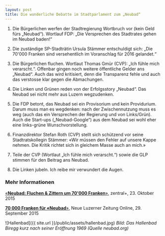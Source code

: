 ```yaml
---
layout: post
title: Die wunderliche Debatte im Stadtparlament zum „Neubad“
---
```


1. Die Bürgerlichen werfen der Stadtregierung Wortbruch vor (kein Geld fürs „Neubad“). Wortlauf FDP: „Die Versprechen des Stadtrates gehen im Neubad baden!“

2. Die zuständige SP-Stadträtin Ursula Stämmer entschuldigt sich: „Die 70'000 Franken sind versehentlich im Voranschlag für 2016 gelandet.“

3. Die Bürgerlichen fluchen. Wortlaut Thomas Gmür (CVP): „Ich fühle mich verarscht.“. Offenbar gingen noch weitere öffentliche Gelder ans „Neubad“. Auch das wird kritisiert, denn die Transparenz fehle und auch das verstosse klar gegen die Abmachungen.

4. Die Linken und Grünen reden von der Erfolgsstory „Neubad“. Das Neubad sei nicht mehr aus Luzern wegzudenken.

5. Die FDP betont, das Neubad sei ein Provisorium und kein Providurium. Darum muss man es wegdenken: nach der Zwischennutzung muss es weg (auch das ein Versprechen der Regierung und von Links/Grün). Auch die Start-ups („Neubad-Google“) aus dem Neubad sei wohl eher eine links-grüne Wunschvorstellung.

6. Finanzdirektor Stefan Roth (CVP) stellt sich schützend vor seine Stadtratskollegin Stämmer: «Wir müssen den Fehler auf unsere Kappe nehmen. Die Kritik richtet sich in gleichem Masse auch an mich.»

7. Teile der CVP (Wortlaut „Ich fühle mich verarscht.“) sowie die GLP stimmen für den Beitrag ans Neubad.

8. Die Linken jubeln. Ich reibe mir verwundert die Augen.

### Mehr Informationen
[«**Neubad: Fluchen & Zittern um 70'000 Franken**»](http://www.zentralplus.ch/de/news/politik/4444592/Neubad-Fluchen--Zittern-um-70'000-Franken.htm), zentral+, 23. Oktober 2015

[**70 000 Franken für «Neubad**»](http://www.luzernerzeitung.ch/nachrichten/zentralschweiz/lu/abo/70-000-Franken-fuer-Neubad;art9647,602518), Neue Luzerner Zeitung Online, 29. September 2015

![Hallenbad]({{ site.url }}/public/assets/hallenbad.jpg)
*Bild: Das Hallenbad Biregg kurz nach seiner Eröffnung 1969 (Quelle neubad.org)*